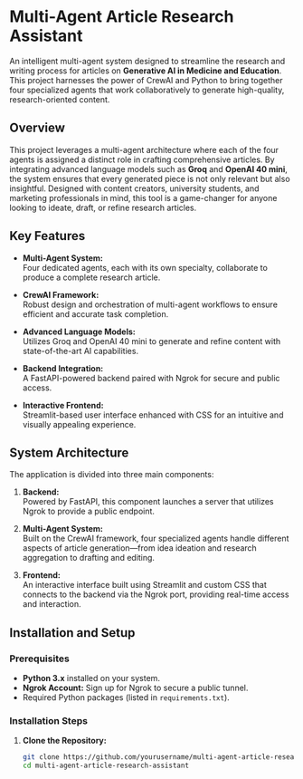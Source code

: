 # Multi-Agent Article Research Assistant

An intelligent multi-agent system designed to streamline the research and writing process for articles on **Generative AI in Medicine and Education**. This project harnesses the power of CrewAI and Python to bring together four specialized agents that work collaboratively to generate high-quality, research-oriented content.

## Overview

This project leverages a multi-agent architecture where each of the four agents is assigned a distinct role in crafting comprehensive articles. By integrating advanced language models such as **Groq** and **OpenAI 40 mini**, the system ensures that every generated piece is not only relevant but also insightful. Designed with content creators, university students, and marketing professionals in mind, this tool is a game-changer for anyone looking to ideate, draft, or refine research articles.

## Key Features

- **Multi-Agent System:**  
  Four dedicated agents, each with its own specialty, collaborate to produce a complete research article.
  
- **CrewAI Framework:**  
  Robust design and orchestration of multi-agent workflows to ensure efficient and accurate task completion.
  
- **Advanced Language Models:**  
  Utilizes Groq and OpenAI 40 mini to generate and refine content with state-of-the-art AI capabilities.
  
- **Backend Integration:**  
  A FastAPI-powered backend paired with Ngrok for secure and public access.
  
- **Interactive Frontend:**  
  Streamlit-based user interface enhanced with CSS for an intuitive and visually appealing experience.

## System Architecture

The application is divided into three main components:

1. **Backend:**  
   Powered by FastAPI, this component launches a server that utilizes Ngrok to provide a public endpoint.
   
2. **Multi-Agent System:**  
   Built on the CrewAI framework, four specialized agents handle different aspects of article generation—from idea ideation and research aggregation to drafting and editing.
   
3. **Frontend:**  
   An interactive interface built using Streamlit and custom CSS that connects to the backend via the Ngrok port, providing real-time access and interaction.

## Installation and Setup

### Prerequisites

- **Python 3.x** installed on your system.
- **Ngrok Account:** Sign up for Ngrok to secure a public tunnel.
- Required Python packages (listed in `requirements.txt`).

### Installation Steps

1. **Clone the Repository:**

   ```bash
   git clone https://github.com/yourusername/multi-agent-article-research-assistant.git
   cd multi-agent-article-research-assistant
